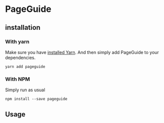 # PageGuide

## installation
### With yarn
Make sure you have [installed Yarn](https://yarnpkg.com/en/docs/install). And then simply add PageGuide to your dependencies.

```
yarn add pageguide
```

### With NPM
Simply run as usual

```
npm install --save pageguide
```

## Usage
